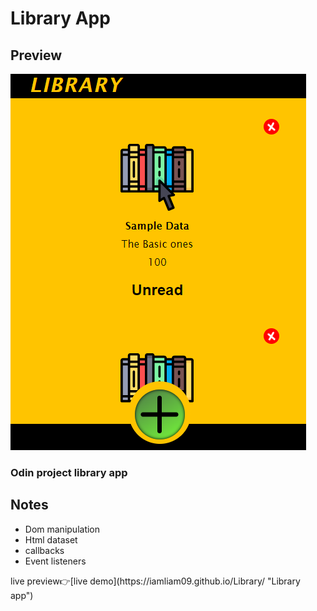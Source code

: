 # Library App
## Preview
![Mobile preview](images/LibraryM.PNG)
### Odin project library app 
## Notes
* Dom manipulation
* Html dataset 
* callbacks
* Event listeners
<p>live preview👉[live demo](https://iamliam09.github.io/Library/ "Library app")</p>
